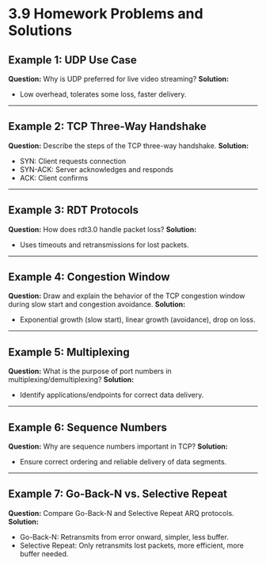 # 3.9 Homework Problems and Solutions

## Example 1: UDP Use Case
**Question:**
Why is UDP preferred for live video streaming?
**Solution:**
- Low overhead, tolerates some loss, faster delivery.

---

## Example 2: TCP Three-Way Handshake
**Question:**
Describe the steps of the TCP three-way handshake.
**Solution:**
- SYN: Client requests connection
- SYN-ACK: Server acknowledges and responds
- ACK: Client confirms

---

## Example 3: RDT Protocols
**Question:**
How does rdt3.0 handle packet loss?
**Solution:**
- Uses timeouts and retransmissions for lost packets.

---

## Example 4: Congestion Window
**Question:**
Draw and explain the behavior of the TCP congestion window during slow start and congestion avoidance.
**Solution:**
- Exponential growth (slow start), linear growth (avoidance), drop on loss.

---

## Example 5: Multiplexing
**Question:**
What is the purpose of port numbers in multiplexing/demultiplexing?
**Solution:**
- Identify applications/endpoints for correct data delivery.

---

## Example 6: Sequence Numbers
**Question:**
Why are sequence numbers important in TCP?
**Solution:**
- Ensure correct ordering and reliable delivery of data segments.

---

## Example 7: Go-Back-N vs. Selective Repeat
**Question:**
Compare Go-Back-N and Selective Repeat ARQ protocols.
**Solution:**
- Go-Back-N: Retransmits from error onward, simpler, less buffer.
- Selective Repeat: Only retransmits lost packets, more efficient, more buffer needed. 